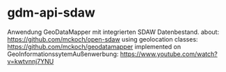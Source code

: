 # gdm-api-sdaw

Anwendung GeoDataMapper mit integrierten SDAW Datenbestand. 
about: https://github.com/mckoch/open-sdaw 
using geolocation classes: https://github.com/mckoch/geodatamapper
implemented on GeoInformationssytemAußenwerbung: https://www.youtube.com/watch?v=kwtvnnj7YNU


